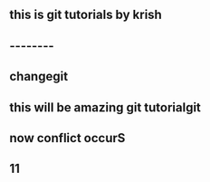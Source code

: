 ## this is git tutorials by krish
## --------
## changegit 
## this will be amazing git tutorialgit 
## now conflict occurS 
## 11
